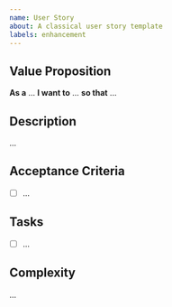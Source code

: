 ```yaml
---
name: User Story
about: A classical user story template
labels: enhancement
---
```


## Value Proposition

**As a** ...
**I want to** ...
**so that** ...
​

## Description

...
​

## Acceptance Criteria

- [ ] ...
      ​

## Tasks

- [ ] ...
      ​

## Complexity

...
